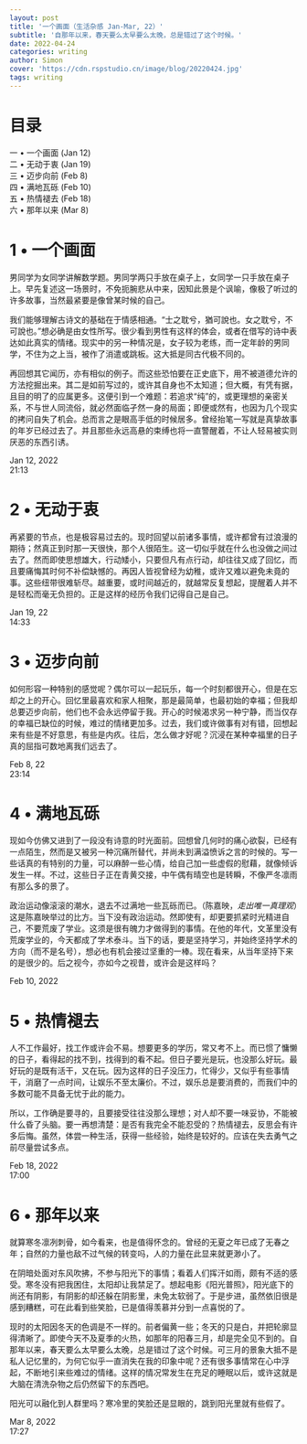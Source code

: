 ```yaml
---
layout: post
title: '一个画面（生活杂感 Jan-Mar, 22）'
subtitle: '自那年以来，春天要么太早要么太晚，总是错过了这个时候。'
date: 2022-04-24
categories: writing
author: Simon
cover: 'https://cdn.rspstudio.cn/image/blog/20220424.jpg'
tags: writing
---
```


# 目录
一 • 一个画面 (Jan 12) <br>
二 • 无动于衷 (Jan 19) <br>
三 • 迈步向前 (Feb 8) <br>
四 • 满地瓦砾 (Feb 10) <br>
五 • 热情褪去 (Feb 18) <br>
六 • 那年以来 (Mar 8)

# 1 • 一个画面

男同学为女同学讲解数学题。男同学两只手放在桌子上，女同学一只手放在桌子上。早先复述这一场景时，不免扼腕悲从中来，因知此景是个讽喻，像极了听过的许多故事，当然最紧要是像曾某时候的自己。

我们能够理解古诗文的基础在于情感相通。“士之耽兮，猶可說也。女之耽兮，不可說也。”想必确是由女性所写。很少看到男性有这样的体会，或者在借写的诗中表达如此真实的情绪。现实中的另一种情况是，女子较为老练，而一定年龄的男同学，不住为之上当，被作了消遣或跳板。这大抵是同古代极不同的。

再回想其它闻历，亦有相似的例子。而这些恐怕要在正史底下，用不被道德允许的方法挖掘出来。其二是如前写过的，或许其自身也不太知道；但大概，有凭有据，且目的明了的应属更多。这便引到一个难题：若追求“纯”的，或更理想的亲密关系，不与世人同流俗，就必然面临孑然一身的局面；即便或然有，也因为几个现实的拷问自失了机会。总而言之是眼高手低的时候居多。曾经抬笔一写就是真挚故事的年岁已经过去了。并且那些永远高悬的束缚也将一直警醒着，不让人轻易被实则厌恶的东西引诱。

Jan 12, 2022 <br>
21:13

# 2 • 无动于衷

再紧要的节点，也是极容易过去的。现时回望以前诸多事情，或许都曾有过浪漫的期待；然真正到时那一天很快，那个人很陌生。这一切似乎就在什么也没做之间过去了。然而即使思想雄大，行动矮小，只要但凡有点行动，却往往又成了回忆，而且要痛悔其时何不补偿缺憾的。再因人皆视曾经为幼稚，或许又难以避免未竟的事。这些纽带很难斩尽。越重要，或时间越近的，就越常反复想起，提醒着人并不是轻松而毫无负担的。正是这样的经历令我们记得自己是自己。

Jan 19, 22 <br>
14:33

# 3 • 迈步向前

如何形容一种特别的感觉呢？偶尔可以一起玩乐，每一个时刻都很开心，但是在忘却之上的开心。回忆里最喜欢和家人相聚，那是最简单，也最初始的幸福；但我却总要迈步向前，他们也不会永远停留于我。开心的时候渴求另一种宁静，而当仅存的幸福已缺位的时候，难过的情绪更加多。过去，我们或许做事有对有错，回想起来有些是不好意思，有些是内疚。往后，怎么做才好呢？沉浸在某种幸福里的日子真的屈指可数地离我们远去了。

Feb 8, 22 <br>
23:14

# 4 • 满地瓦砾

现如今仿佛又进到了一段没有诗意的时光面前。回想曾几何时的痛心欲裂，已经有一点陌生，然而是又被另一种沉痛所替代，并尚未到满溢愤诉之言的时候的。写一些话真的有特别的力量，可以麻醉一些心情，给自己加一些虚假的慰藉，就像倾诉发生一样。不过，这些日子正在青黄交接，中午偶有晴空也是转瞬，不像严冬凛雨有那么多的景了。

政治运动像滚滚的潮水，退去不过满地一些瓦砾而已。（陈嘉映，*走出唯一真理观*）这是陈嘉映举过的比方。当下没有政治运动。然即使有，却更要抓紧时光精进自己，不要荒废了学业。这须是很有魄力才做得到的事情。在他的年代，文革里没有荒废学业的，今天都成了学术泰斗。当下的话，要是坚持学习，并始终坚持学术的方向（而不是名号），想必也有机会接过坚重的一棒。现在看来，从当年坚持下来的是很少的。后之视今，亦如今之视昔，或许会是这样吗？

Feb 10, 2022

# 5 • 热情褪去

人不工作最好，找工作或许会不易。想要更多的学历，常又考不上。而已惯了慵懒的日子，看得起的找不到，找得到的看不起。但日子要光是玩，也没那么好玩。最好玩的是既有活干，又在玩。因为这样的日子没压力，忙得少，又似乎有些事情干，消磨了一点时间，让娱乐不至太廉价。不过，娱乐总是要消费的，而我们中的多数可能不具备无忧于此的能力。

所以，工作确是要寻的，且要接受往往没那么理想；对人却不要一味妥协，不能被什么昏了头脑。要一再想清楚：是否有我完全不能忍受的？热情褪去，反思会有许多后悔。虽然，体尝一种生活，获得一些经验，始终是较好的。应该在失去勇气之前尽量尝试多点。

Feb 18, 2022 <br>
17:00

# 6 • 那年以来

就算寒冬凛冽刺骨，如今看来，也是值得怀念的。曾经的无夏之年已成了无春之年；自然的力量也敌不过气候的转变吗，人的力量在此显来就更渺小了。

在阴暗处面对东风吹拂，不参与阳光下的事情；看着人们挥汗如雨，颇有不适的感受。寒冬没有把我困住，太阳却让我禁足了。想起电影《阳光普照》，阳光底下的尚还有阴影，有阴影的却还躲在阴影里，未免太软弱了。于是步进，虽然依旧很是感到糟糕，可在此看到些笑脸，已是值得羡慕并分到一点喜悦的了。

现时的太阳因冬天的色调是不一样的。前者偏黄一些；冬天的只是白，并把轮廓显得清晰了。即使今天不及夏季的火热，如那年的阳春三月，却是完全见不到的。自那年以来，春天要么太早要么太晚，总是错过了这个时候。可三月的景象大抵不是私人记忆里的，为何它似乎一直消失在我的印象中呢？还有很多事情常在心中浮起，不断地引来些难过的情绪。这样的情况常发生在充足的睡眠以后，或许这就是大脑在清洗杂物之后仍然留下的东西吧。

阳光可以融化到人群里吗？寒冷里的笑脸还是显眼的，跳到阳光里就有些假了。

Mar 8, 2022 <br>
17:27
